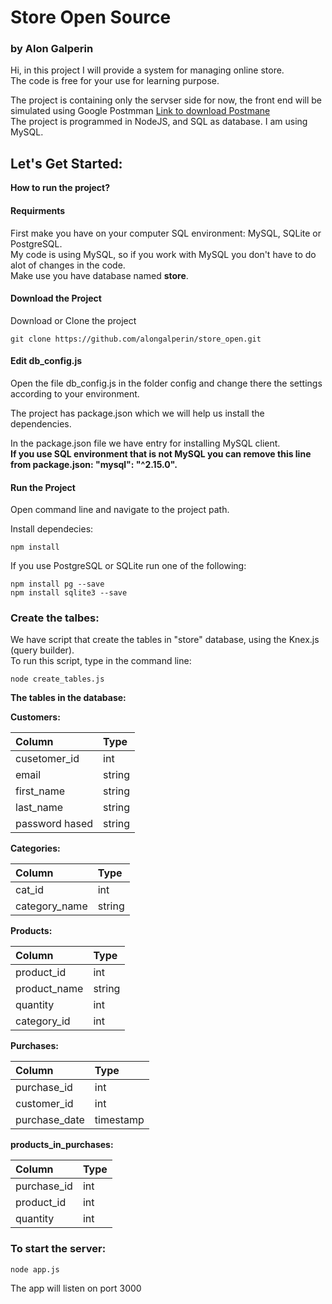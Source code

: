 # Store Open Source  
### by Alon Galperin
  
Hi, in this project I will provide a system for managing online store.  
The code is free for your use for learning purpose.  
  
The project is containing only the servser side for now, the front end will be simulated using Google Postmman [Link to download Postmane](https://chrome.google.com/webstore/detail/postman/fhbjgbiflinjbdggehcddcbncdddomop)  
The project is programmed in NodeJS, and SQL as database. I am using MySQL.  
  
## Let's Get Started:  
  
__How to run the project?__
  
#### Requirments  
First make you have on your computer SQL environment: MySQL, SQLite or PostgreSQL.  
My code is using MySQL, so if you work with MySQL you don't have to do alot of changes in the code.  
Make use you have database named **store**.  

#### Download the Project  
Download or Clone the project  
```
git clone https://github.com/alongalperin/store_open.git
```
  
#### Edit db_config.js  
Open the file db_config.js in the folder config and change there the settings according to your environment.  
  
The project has package.json which we will help us install the dependencies.  
  
In the package.json file we have entry for installing MySQL client.  
**If you use SQL environment that is not MySQL you can remove this line from package.json: "mysql": "^2.15.0".**  
  
#### Run the Project  
Open command line and navigate to the project path.  

Install dependecies:
```
npm install
```
If you use PostgreSQL or SQLite run one of the following:
```
npm install pg --save
npm install sqlite3 --save
```
### Create the talbes:  
We have script that create the tables in "store" database, using the Knex.js (query builder).  
To run this script, type in the command line:
```
node create_tables.js
```

__The tables in the database:__  
  
__Customers:__  

| Column         | Type   |
| :------------- | :----- |
| cusetomer_id   | int    |
| email          | string |
| first_name     | string |
| last_name      | string |
| password hased | string |
  
__Categories:__  

| Column        | Type   |
| :------------ | :----- |
| cat_id        | int    |
| category_name | string |
  
__Products:__  

| Column       | Type   |
| :----------- | :----- |
| product_id   | int    |
| product_name | string |
| quantity     | int    |
| category_id  | int    |
  
__Purchases:__

| Column        | Type      |
| :------------ | :-------- |
| purchase_id   | int       |
| customer_id   | int       |
| purchase_date | timestamp |
  
__products_in_purchases:__  

| Column      | Type |
| :---------- | :--- |
| purchase_id | int  |
| product_id  | int  |
| quantity    | int  |

### To start the server:  
```
node app.js
```
The app will listen on port 3000
